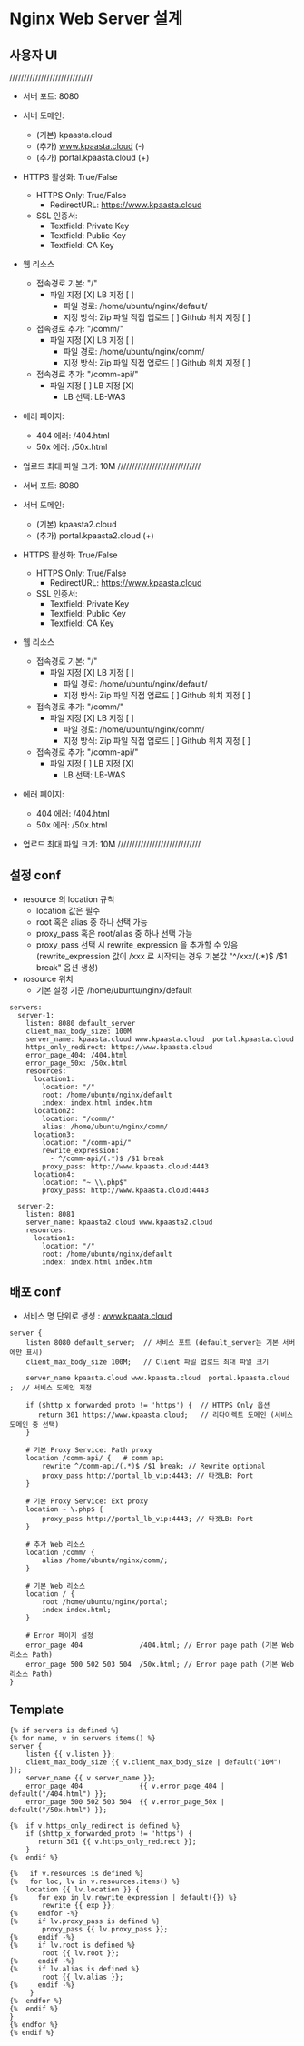 # Nginx Web Server 설계

## 사용자 UI
/////////////////////////////

- 서버 포트: 8080
- 서버 도메인: 
  - (기본) kpaasta.cloud
  - (추가) www.kpaasta.cloud  (-)
  - (추가) portal.kpaasta.cloud (+)
- HTTPS 활성화: True/False
  - HTTPS Only: True/False
    - RedirectURL: https://www.kpaasta.cloud
  - SSL 인증서: 
    - Textfield: Private Key 
    - Textfield: Public Key
    - Textfield: CA Key
- 웹 리소스
  - 접속경로 기본: "/" 
    - 파일 지정 [X] LB 지정 [ ]
      - 파일 경로: /home/ubuntu/nginx/default/
      - 지정 방식: Zip 파일 직접 업로드 [ ] Github 위치 지정 [ ]
  - 접속경로 추가: "/comm/" 
    - 파일 지정 [X] LB 지정 [ ]
      - 파일 경로: /home/ubuntu/nginx/comm/
      - 지정 방식: Zip 파일 직접 업로드 [ ] Github 위치 지정 [ ]
  - 접속경로 추가: "/comm-api/" 
    - 파일 지정 [ ] LB 지정 [X]
      - LB 선택: LB-WAS
- 에러 페이지: 
  - 404 에러: /404.html
  - 50x 에러: /50x.html
- 업로드 최대 파일 크기: 10M
/////////////////////////////

- 서버 포트: 8080
- 서버 도메인: 
  - (기본) kpaasta2.cloud
  - (추가) portal.kpaasta2.cloud (+)
- HTTPS 활성화: True/False
  - HTTPS Only: True/False
    - RedirectURL: https://www.kpaasta.cloud
  - SSL 인증서: 
    - Textfield: Private Key 
    - Textfield: Public Key
    - Textfield: CA Key
- 웹 리소스
  - 접속경로 기본: "/" 
    - 파일 지정 [X] LB 지정 [ ]
      - 파일 경로: /home/ubuntu/nginx/default/
      - 지정 방식: Zip 파일 직접 업로드 [ ] Github 위치 지정 [ ]
  - 접속경로 추가: "/comm/" 
    - 파일 지정 [X] LB 지정 [ ]
      - 파일 경로: /home/ubuntu/nginx/comm/
      - 지정 방식: Zip 파일 직접 업로드 [ ] Github 위치 지정 [ ]
  - 접속경로 추가: "/comm-api/" 
    - 파일 지정 [ ] LB 지정 [X]
      - LB 선택: LB-WAS
- 에러 페이지: 
  - 404 에러: /404.html
  - 50x 에러: /50x.html
- 업로드 최대 파일 크기: 10M
/////////////////////////////


## 설정 conf
- resource 의 location 규칙
  - location 값은 필수
  - root 혹은 alias 중 하나 선택 가능
  - proxy_pass 혹은 root/alias 중 하나 선택 가능
  - proxy_pass 선택 시 rewrite_expression 을 추가할 수 있음
    (rewrite_expression 값이 /xxx 로 시작되는 경우 기본값 "^/xxx/(.*)$ /$1 break" 옵션 생성) 
- rosource 위치
  - 기본 설정 기준 /home/ubuntu/nginx/default  
```
servers:
  server-1:
    listen: 8080 default_server
    client_max_body_size: 100M
    server_name: kpaasta.cloud www.kpaasta.cloud  portal.kpaasta.cloud
    https_only_redirect: https://www.kpaasta.cloud
    error_page_404: /404.html
    error_page_50x: /50x.html
    resources:
      location1:
        location: "/"
        root: /home/ubuntu/nginx/default
        index: index.html index.htm
      location2:
        location: "/comm/"
        alias: /home/ubuntu/nginx/comm/
      location3:
        location: "/comm-api/"
        rewrite_expression:
          - ^/comm-api/(.*)$ /$1 break
        proxy_pass: http://www.kpaasta.cloud:4443
      location4:
        location: "~ \\.php$"
        proxy_pass: http://www.kpaasta.cloud:4443

  server-2:
    listen: 8081
    server_name: kpaasta2.cloud www.kpaasta2.cloud
    resources:
      location1:
        location: "/"
        root: /home/ubuntu/nginx/default
        index: index.html index.htm
```

## 배포 conf
- 서비스 명 단위로 생성 : www.kpaata.cloud
```
server {
    listen 8080 default_server;  // 서비스 포트 (default_server는 기본 서버에만 표시)
    client_max_body_size 100M;   // Client 파일 업로드 최대 파일 크기

    server_name kpaasta.cloud www.kpaasta.cloud  portal.kpaasta.cloud ;  // 서비스 도메인 지정

    if ($http_x_forwarded_proto != 'https') {  // HTTPS Only 옵션
       return 301 https://www.kpaasta.cloud;   // 리다이렉트 도메인 (서비스 도메인 중 선택)
    }

    # 기본 Proxy Service: Path proxy
    location /comm-api/ {   # comm api
        rewrite ^/comm-api/(.*)$ /$1 break; // Rewrite optional
        proxy_pass http://portal_lb_vip:4443; // 타겟LB: Port
    }

    # 기본 Proxy Service: Ext proxy
    location ~ \.php$ {
        proxy_pass http://portal_lb_vip:4443; // 타겟LB: Port
    }

    # 추가 Web 리소스
    location /comm/ {
        alias /home/ubuntu/nginx/comm/;  
    }

    # 기본 Web 리소스
    location / {
        root /home/ubuntu/nginx/portal;
        index index.html;
    }

    # Error 페이지 설정
    error_page 404              /404.html; // Error page path (기본 Web 리소스 Path)
    error_page 500 502 503 504  /50x.html; // Error page path (기본 Web 리소스 Path)  
}
```

## Template
```
{% if servers is defined %}
{% for name, v in servers.items() %}
server {
    listen {{ v.listen }};
    client_max_body_size {{ v.client_max_body_size | default("10M") }};
    server_name {{ v.server_name }};
    error_page 404              {{ v.error_page_404 | default("/404.html") }};
    error_page 500 502 503 504  {{ v.error_page_50x | default("/50x.html") }};

{%  if v.https_only_redirect is defined %}
    if ($http_x_forwarded_proto != 'https') {
       return 301 {{ v.https_only_redirect }};
    }
{%  endif %}

{%   if v.resources is defined %}
{%   for loc, lv in v.resources.items() %}
    location {{ lv.location }} {
{%     for exp in lv.rewrite_expression | default({}) %}
        rewrite {{ exp }};
{%     endfor -%}
{%     if lv.proxy_pass is defined %}
        proxy_pass {{ lv.proxy_pass }};
{%     endif -%}
{%     if lv.root is defined %}
        root {{ lv.root }};
{%     endif -%}
{%     if lv.alias is defined %}
        root {{ lv.alias }};
{%     endif -%}
     }
{%  endfor %}
{%  endif %}
}
{% endfor %}
{% endif %}
```
